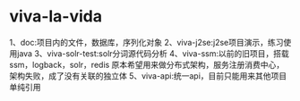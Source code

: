 # viva-la-vida
1、doc:项目内的文件，数据库，序列化对象
2、viva-j2se:j2se项目演示，练习使用java
3、viva-solr-test:solr分词源代码分析
4、viva-ssm:以前的旧项目，搭载ssm，logback，solr，redis
原本希望用来做分布式架构，服务注册消费中心，架构失败，成了没有关联的独立体
5、viva-api:统一api，目前只能用来其他项目单纯引用